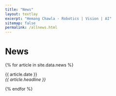 ```yaml
---
title: "News"
layout: textlay
excerpt: "Hemang Chawla - Robotics | Vision | AI"
sitemap: false
permalink: /allnews.html
---
```


# News

{% for article in site.data.news %}
<p>{{ article.date }} <br>
<em>{{ article.headline }}</em></p>
{% endfor %}
